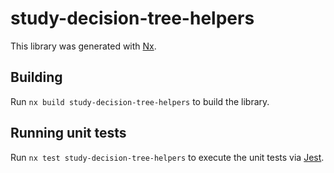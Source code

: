 # study-decision-tree-helpers

This library was generated with [Nx](https://nx.dev).

## Building

Run `nx build study-decision-tree-helpers` to build the library.

## Running unit tests

Run `nx test study-decision-tree-helpers` to execute the unit tests via [Jest](https://jestjs.io).
